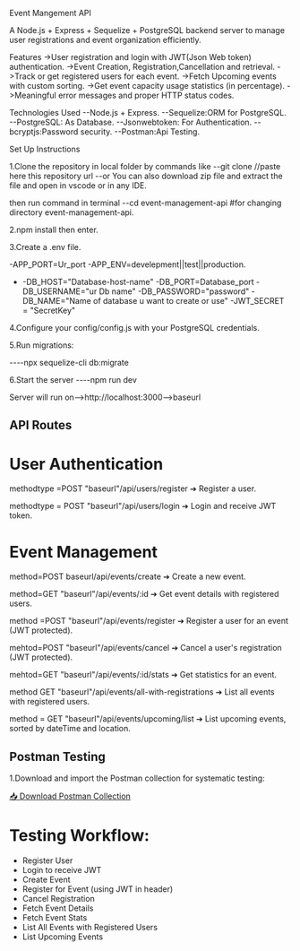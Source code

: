 Event Mangement API

A Node.js + Express + Sequelize + PostgreSQL backend server to manage user registrations and event organization efficiently.

Features
->User registration and login with JWT(Json Web token) authentication.
->Event Creation, Registration,Cancellation and retrieval.
->Track or get registered users for each event.
->Fetch Upcoming events with custom sorting.
->Get event capacity usage statistics (in percentage).
->Meaningful error messages and proper HTTP status codes.

Technologies Used
--Node.js + Express.
--Sequelize:ORM for PostgreSQL.
--PostgreSQL: As Database.
--Jsonwebtoken: For Authentication.
--bcryptjs:Password security.
--Postman:Api Testing.

Set Up Instructions

1.Clone the repository in local folder by commands like
--git clone<repository-url> //paste here this repository url
--or You can also download zip file and extract the file and open in vscode or in any IDE.

then run command in terminal
--cd event-management-api #for changing directory event-management-api.

2.npm install then enter.

3.Create a .env file.

-APP_PORT=Ur_port
-APP_ENV=develepment||test||production.

- -DB_HOST="Database-host-name"
  -DB_PORT=Database_port
  -DB_USERNAME="ur Db name"
  -DB_PASSWORD="password"
  -DB_NAME="Name of database u want to create or use"
  -JWT_SECRET = "SecretKey"

4.Configure your config/config.js with your PostgreSQL credentials.

5.Run migrations:

----npx sequelize-cli db:migrate

6.Start the server
----npm run dev

Server will run on-->http://localhost:3000-->baseurl

## API Routes

# User Authentication

methodtype =POST "baseurl"/api/users/register ➔ Register a user.

methodtype = POST "baseurl"/api/users/login ➔ Login and receive JWT token.

# Event Management

method=POST baseurl/api/events/create ➔ Create a new event.

method=GET "baseurl"/api/events/:id ➔ Get event details with registered users.

method =POST "baseurl"/api/events/register ➔ Register a user for an event (JWT protected).

mehtod=POST "baseurl"/api/events/cancel ➔ Cancel a user's registration (JWT protected).

mehtod=GET "baseurl"/api/events/:id/stats ➔ Get statistics for an event.

method GET "baseurl"/api/events/all-with-registrations ➔ List all events with registered users.

method = GET "baseurl"/api/events/upcoming/list ➔ List upcoming events, sorted by dateTime and location.

## Postman Testing

1.Download and import the Postman collection for systematic testing:

[📥 Download Postman Collection](postman/Event-Management-API.postman_collection.json)

# Testing Workflow:

- Register User
- Login to receive JWT
- Create Event
- Register for Event (using JWT in header)
- Cancel Registration
- Fetch Event Details
- Fetch Event Stats
- List All Events with Registered Users
- List Upcoming Events
